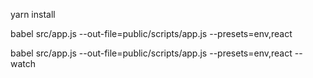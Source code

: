 
yarn install

babel src/app.js --out-file=public/scripts/app.js --presets=env,react


babel src/app.js --out-file=public/scripts/app.js --presets=env,react --watch